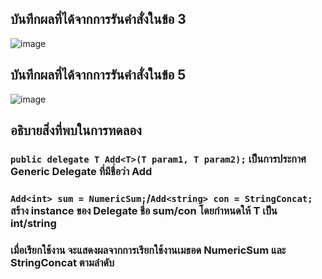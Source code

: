 ## บันทึกผลที่ได้จากการรันคำสั่งในข้อ 3
![image](https://github.com/Sorawit255/03376836-OOP-2566-Lab-15/assets/144196505/f40330d0-3d8e-40fc-af01-7c4c11177b66)

## บันทึกผลที่ได้จากการรันคำสั่งในข้อ 5
![image](https://github.com/Sorawit255/03376836-OOP-2566-Lab-15/assets/144196505/12d9fb64-5396-4c08-9e71-668baa9e6074)

## อธิบายสิ่งที่พบในการทดลอง
### `public delegate T Add<T>(T param1, T param2);` เป็นการประกาศ Generic Delegate ที่มีชื่อว่า Add
### `Add<int> sum = NumericSum;`/`Add<string> con = StringConcat;` สร้าง instance ของ Delegate ชื่อ sum/con โดยกำหนดให้ T เป็น int/string
### เมื่อเรียกใช้งาน จะแสดงผลจากการเรียกใช้งานเมธอด NumericSum และ StringConcat ตามลำดับ
